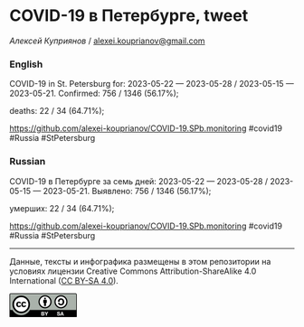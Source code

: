 COVID-19 в Петербурге, tweet
============================

*Алексей Куприянов* /
<a href="mailto:alexei.kouprianov@gmail.com" class="email">alexei.kouprianov@gmail.com</a>

### English

COVID-19 in St. Petersburg for: 2023-05-22 — 2023-05-28 / 2023-05-15 —
2023-05-21. Сonfirmed: 756 / 1346 (56.17%);
<!-- hospitalized: 0 /  33 (0%); -->deaths: 22 / 34 (64.71%);
<a href="https://github.com/alexei-kouprianov/COVID-19.SPb.monitoring" class="uri">https://github.com/alexei-kouprianov/COVID-19.SPb.monitoring</a>
\#covid19 \#Russia \#StPetersburg

### Russian

COVID-19 в Петербурге за семь дней: 2023-05-22 — 2023-05-28 / 2023-05-15
— 2023-05-21. Выявлено: 756 / 1346 (56.17%);
<!-- госпитализировано: 0 /  33 (0%); -->умерших: 22 / 34 (64.71%);
<a href="https://github.com/alexei-kouprianov/COVID-19.SPb.monitoring" class="uri">https://github.com/alexei-kouprianov/COVID-19.SPb.monitoring</a>
\#covid19 \#Russia \#StPetersburg

------------------------------------------------------------------------

Данные, тексты и инфографика размещены в этом репозитории на условиях
лицензии Creative Commons Attribution-ShareAlike 4.0 International ([CC
BY-SA 4.0](https://creativecommons.org/licenses/by-sa/4.0/)).

![](../misc/CC-BY-SA-icon.png "CC-BY-SA")
